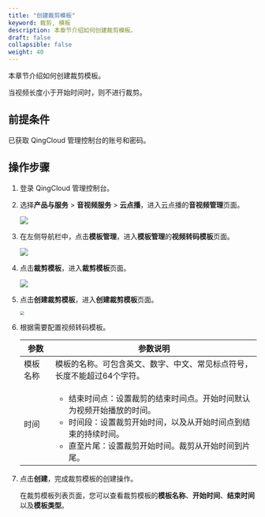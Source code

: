 ```yaml
---
title: "创建裁剪模板"
keyword: 裁剪, 模板
description: 本章节介绍如何创建裁剪模板。
draft: false
collapsible: false
weight: 40
---
```


本章节介绍如何创建裁剪模板。

当视频长度小于开始时间时，则不进行裁剪。

## 前提条件

已获取 QingCloud 管理控制台的账号和密码。

## 操作步骤

1. 登录 QingCloud 管理控制台。

2. 选择**产品与服务** > **音视频服务** > **云点播**，进入云点播的**音视频管理**页面。

   ![](/audio_and_video/vod/_images/um_video_list.png)

3. 在左侧导航栏中，点击**模板管理**，进入**模板管理**的**视频转码模板**页面。

   ![](/audio_and_video/vod/_images/um_tempt_list.png)

4. 点击**裁剪模板**，进入**裁剪模板**页面。

   ![](/audio_and_video/vod/_images/um_crop_list.png)

4. 点击**创建裁剪模板**，进入**创建裁剪模板**页面。

   <img src="/audio_and_video/vod/_images/um_crop_win.png" style="zoom:50%;" />

5. 根据需要配置视频转码模板。

   | 参数     | 参数说明                                                     |
   | -------- | ------------------------------------------------------------ |
   | 模板名称 | 模板的名称。可包含英文、数字、中文、常见标点符号，长度不能超过64个字符。 |
   | 时间     | <ul><li>结束时间点：设置裁剪的结束时间点。开始时间默认为视频开始播放的时间。</li><li>时间段：设置裁剪开始时间，以及从开始时间点到结束的持续时间。</li><li>直至片尾：设置裁剪开始时间。裁剪从开始时间到片尾。</li></ul> |
   
6. 点击**创建**，完成裁剪模板的创建操作。

   在裁剪模板列表页面，您可以查看裁剪模板的**模板名称**、**开始时间**、**结束时间**以及**模板类型**。

